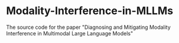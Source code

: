 # Modality-Interference-in-MLLMs
The source code for the paper "Diagnosing and Mitigating Modality Interference in Multimodal Large Language Models"
